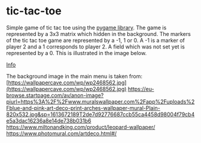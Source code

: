 # tic-tac-toe
Simple game of tic tac toe using the [pygame library](https://www.pygame.org/docs/). The game is represented by a 3x3 matrix which hidden in the background. The markers of the tic tac toe game are represented by a -1, 1 or 0. A -1 is a marker of player 2 and a 1 corresponds to player 2. A field which was not set yet is represented by a 0. This is illustrated in the image below. 

[Info](/images/github_image.png)


The background image in the main menu is taken from: [https://wallpapercave.com/wp/wp2468562.jpg](https://wallpapercave.com/wp/wp2468562.jpg)
https://eu-browse.startpage.com/av/anon-image?piurl=https%3A%2F%2Fwww.muralswallpaper.com%2Fapp%2Fuploads%2Fblue-and-pink-art-deco-print-arches-wallpaper-mural-Plain-820x532.jpg&sp=1613672189T2de7d92776687ccb55ca4458d98004f79cb4e5a3dac16236a8e14de738b031b6
https://www.miltonandking.com/product/leopard-wallpaper/
https://www.photomural.com/artdeco.html#/
